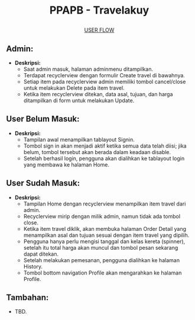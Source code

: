 # <p align="center">PPAPB - Travelakuy</p>
<p align="center">
  <a href="https://www.figma.com/file/jAsZnxNifcVJkwUvbqDHYG/Travelakuy---UAS-PPAPB?type=design&node-id=0%3A1&mode=design&t=84lSVEXHT3O5tQsA-1">
    USER FLOW
  </a>
</p>

## Admin:
- **Deskripsi:**
  - Saat admin masuk, halaman adminmenu ditampilkan.
  - Terdapat recyclerview dengan formulir Create travel di bawahnya.
  - Setiap item pada recyclerview admin memiliki tombol cancel/close untuk melakukan Delete pada item travel.
  - Ketika item recyclerview ditekan, data asal, tujuan, dan harga ditampilkan di form untuk melakukan Update.

## User Belum Masuk:
- **Deskripsi:**
  - Tampilan awal menampilkan tablayout Signin.
  - Tombol sign in akan menjadi aktif ketika semua data telah diisi; jika belum, tombol tersebut akan berada dalam keadaan disable.
  - Setelah berhasil login, pengguna akan dialihkan ke tablayout login yang membawa ke halaman Home.

## User Sudah Masuk:
- **Deskripsi:**
  - Tampilan Home dengan recyclerview menampilkan item travel dari admin.
  - Recyclerview mirip dengan milik admin, namun tidak ada tombol close.
  - Ketika item travel diklik, akan membuka halaman Order Detail yang menampilkan asal dan tujuan sesuai dengan item travel yang dipilih.
  - Pengguna hanya perlu mengisi tanggal dan kelas kereta (spinner), setelah itu total harga akan muncul dan tombol pesan sekarang dapat ditekan.
  - Setelah melakukan pemesanan, pengguna dialihkan ke halaman History.
  - Tombol bottom navigation Profile akan mengarahkan ke halaman Profile.

## Tambahan:
- TBD.
